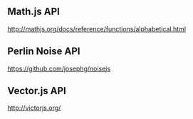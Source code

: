## Math.js API

http://mathjs.org/docs/reference/functions/alphabetical.html

## Perlin Noise API

https://github.com/josephg/noisejs

## Vector.js API

http://victorjs.org/